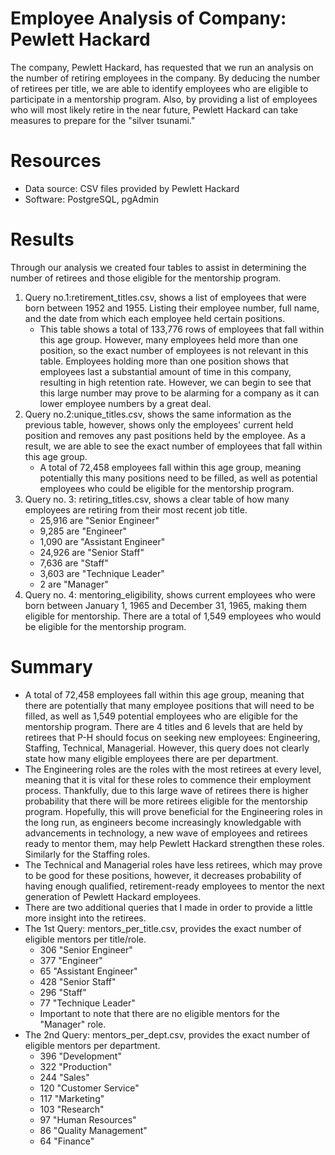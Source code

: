 # Employee Analysis of Company: Pewlett Hackard
The company, Pewlett Hackard, has requested that we run an analysis on the number of retiring employees in the company. By deducing the number of retirees per title, we are able to identify employees who are eligible to participate in a mentorship program. Also, by providing a list of employees who will most likely retire in the near future, Pewlett Hackard can take measures to prepare for the "silver tsunami."

# Resources
* Data source: CSV files provided by Pewlett Hackard
* Software: PostgreSQL, pgAdmin

# Results
Through our analysis we created four tables to assist in determining the number of retirees and those eligible for the mentorship program.
1. Query no.1:retirement_titles.csv, shows a list of employees that were born between 1952 and 1955. Listing their employee number, full name, and the date from which each employee held certain positions. 
   * This table shows a total of 133,776 rows of employees that fall within this age group. However, many employees held more than one position, so the exact number of employees is not relevant in this table. Employees holding more than one position shows that employees last a substantial amount of time in this company, resulting in high retention rate. However, we can begin to see that this large number may prove to be alarming for a company as it can lower employee numbers by a great deal. 
2. Query no.2:unique_titles.csv, shows the same information as the previous table, however, shows only the employees' current held position and removes any past positions held by the employee. As a result, we are able to see the exact number of employees that fall within this age group. 
   * A total of 72,458 employees fall within this age group, meaning potentially this many positions need to be filled, as well as potential employees who could be eligible for the mentorship program. 
3. Query no. 3: retiring_titles.csv, shows a clear table of how many employees are retiring from their most recent job title. 
   * 25,916 are	"Senior Engineer"
   * 9,285	are "Engineer"
   * 1,090 are	"Assistant Engineer"
   * 24,926	are "Senior Staff"
   * 7,636 are	"Staff"
   * 3,603 are	"Technique Leader"
   * 2 are	"Manager"
4. Query no. 4: mentoring_eligibility, shows current employees who were born between January 1, 1965 and December 31, 1965, making them eligible for mentorship. There are a total of 1,549 employees who would be eligible for the mentorship program. 
# Summary 
* A total of 72,458 employees fall within this age group, meaning that there are potentially that many employee positions that will need to be filled, as well as 1,549 potential employees who are eligible for the mentorship program. There are 4 titles and 6 levels that are held by retirees that P-H should focus on seeking new employees: Engineering, Staffing, Technical, Managerial. However, this query does not clearly state how many eligible employees there are per department.
* The Engineering roles are the roles with the most retirees at every level, meaning that it is vital for these roles to commence their employment process. Thankfully, due to this large wave of retirees there is higher probability that there will be more retirees eligible for the mentorship program. Hopefully, this will prove beneficial for the Engineering roles in the long run, as engineers become increasingly knowledgable with advancements in technology, a new wave of employees and retirees ready to mentor them, may help Pewlett Hackard strengthen these roles. Similarly for the Staffing roles. 
* The Technical and Managerial roles have less retirees, which may prove to be good for these positions, however, it decreases probability of having enough qualified, retirement-ready employees to mentor the next generation of Pewlett Hackard employees. 
* There are two additional queries that I made in order to provide a little more insight into the retirees. 
* The 1st Query: mentors_per_title.csv, provides the exact number of eligible mentors per title/role. 
  * 306	"Senior Engineer"
  * 377	"Engineer"
  * 65	"Assistant Engineer"
  * 428	"Senior Staff"
  * 296	"Staff"
  * 77	"Technique Leader"
  * Important to note that there are no eligible mentors for the "Manager" role. 
* The 2nd Query: mentors_per_dept.csv, provides the exact number of eligible mentors per department. 
  * 396	"Development"
  * 322	"Production"
  * 244	"Sales"
  * 120	"Customer Service"
  * 117	"Marketing"
  * 103	"Research"
  * 97	"Human Resources"
  * 86	"Quality Management"
  * 64	"Finance"

